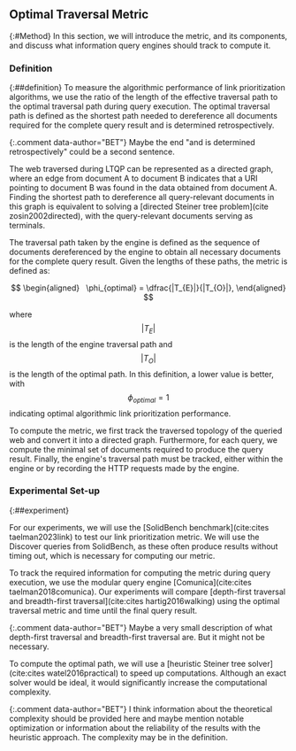 ## Optimal Traversal Metric
{:#Method}
In this section, we will introduce the metric, and its components, and discuss what information query engines should track to compute it.

### Definition
{:##definition}
To measure the algorithmic performance of link prioritization algorithms, we use the ratio of the length of the effective traversal path to the optimal traversal path during query execution. 
The optimal traversal path is defined as the shortest path needed to dereference all documents required for the complete query result and is determined retrospectively.

{:.comment data-author="BET"} Maybe the end "and is determined retrospectively" could be a second sentence.

The web traversed during LTQP can be represented as a directed graph, where an edge from document A to document B indicates that a URI pointing to document B was found in the data obtained from document A. 
Finding the shortest path to dereference all query-relevant documents in this graph is equivalent to solving a [directed Steiner tree problem](cite
zosin2002directed), with the query-relevant documents serving as terminals.

The traversal path taken by the engine is defined as the sequence of documents dereferenced by the engine to obtain all necessary documents for the complete query result. 
Given the lengths of these paths, the metric is defined as:


$$
\begin{aligned}
  \phi_{optimal} = \dfrac{|T_{E}|}{|T_{O}|},
\end{aligned}
$$



where $$ |T_{E}| $$ is the length of the engine traversal path and $$ |T_{O}| $$ is the length of the optimal path. 
In this definition, a lower value is better, with $$ \phi_{optimal} = 1 $$ indicating optimal algorithmic link prioritization performance.

To compute the metric, we first track the traversed topology of the queried web and convert it into a directed graph. Furthermore, for each query, we compute the minimal set of documents required to produce the query result. 
Finally, the engine's traversal path must be tracked, either within the engine or by recording the HTTP requests made by the engine.


### Experimental Set-up
{:##experiment}

For our experiments, we will use the [SolidBench benchmark](cite:cites taelman2023link) to test our link prioritization metric. 
We will use the Discover queries from SolidBench, as these often produce results without timing out, which is necessary for computing our metric.

To track the required information for computing the metric during query execution, we use the modular query engine [Comunica](cite:cites taelman2018comunica).
Our experiments will compare [depth-first traversal and breadth-first traversal](cite:cites hartig2016walking) using the optimal traversal metric and time until the final query result.

{:.comment data-author="BET"} Maybe a very small description of what depth-first traversal and breadth-first traversal are. But it might not be necessary.

To compute the optimal path, we will use a [heuristic Steiner tree solver](cite:cites watel2016practical) to speed up computations. Although an exact solver would be ideal, it would significantly increase the computational complexity.


{:.comment data-author="BET"} I think information about the theoretical complexity should be provided here and maybe mention notable optimization or information about the reliability of the results with the heuristic approach. The complexity may be in the definition.